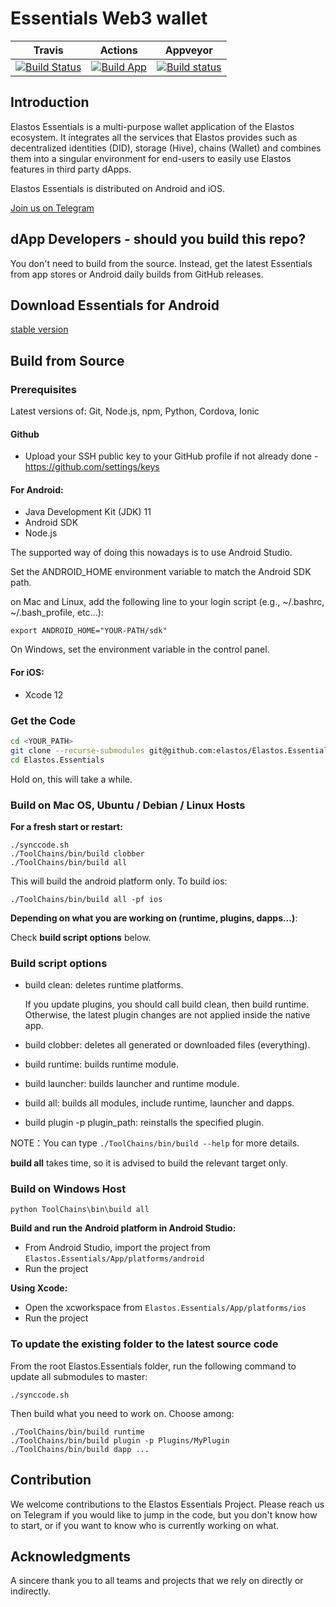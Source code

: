 # Essentials Web3 wallet

|Travis|Actions|Appveyor|
|:-:|:-:|:-:|
|[![Build Status](https://app.travis-ci.com/elastos/Elastos.Essentials.svg?branch=master)](https://app.travis-ci.com/elastos/Elastos.Essentials)|[![Build App](https://github.com/elastos/Elastos.Essentials/actions/workflows/app.yml/badge.svg)](https://github.com/elastos/Elastos.Essentials/actions/workflows/app.yml)|[![Build status](https://ci.appveyor.com/api/projects/status/ssmobivqcfvbtqa1/branch/master?svg=true)](https://ci.appveyor.com/project/Elastos/elastos-essentials/branch/master)|



## Introduction

Elastos Essentials is a multi-purpose wallet application of the Elastos ecosystem. It integrates all the services that Elastos provides such as decentralized identities (DID), storage (Hive), chains (Wallet) and combines them into a singular environment for end-users to easily use Elastos features in third party dApps.

Elastos Essentials is distributed on Android and iOS.

[Join us on Telegram](https://t.me/elastosbrowser)

## dApp Developers - should you build this repo?

You don't need to build from the source. Instead, get the latest Essentials from app stores or Android daily builds from GitHub releases.

## Download Essentials for Android
[stable version](https://github.com/elastos/Elastos.Essentials/releases/latest)

## Build from Source

### Prerequisites

Latest versions of: Git, Node.js, npm, Python, Cordova, Ionic

#### Github

- Upload your SSH public key to your GitHub profile if not already done - https://github.com/settings/keys

#### For Android:

- Java Development Kit (JDK) 11
- Android SDK
- Node.js

 The supported way of doing this nowadays is to use Android Studio.

 Set the ANDROID_HOME environment variable to match the Android SDK path.

 on Mac and Linux, add the following line to your login script (e.g., ~/.bashrc, ~/.bash_profile, etc...):

 ```
 export ANDROID_HOME="YOUR-PATH/sdk"
 ```

 On Windows, set the environment variable in the control panel.

#### For iOS:
- Xcode 12

### Get the Code

```sh
cd <YOUR_PATH>
git clone --recurse-submodules git@github.com:elastos/Elastos.Essentials.git
cd Elastos.Essentials
```

Hold on, this will take a while.

### Build on Mac OS, Ubuntu / Debian / Linux Hosts

**For a fresh start or restart:**

```shell
./synccode.sh
./ToolChains/bin/build clobber
./ToolChains/bin/build all
```

This will build the android platform only. To build ios:

```
./ToolChains/bin/build all -pf ios
```

**Depending on what you are working on (runtime, plugins, dapps...)**:

Check **build script options** below.

### Build script options

- build clean: deletes runtime platforms.

    If you update plugins, you should call build clean, then build runtime. Otherwise, the latest plugin changes are not applied inside the native app.

- build clobber: deletes all generated or downloaded files (everything).

- build runtime: builds runtime module.
- build launcher: builds launcher and runtime module.
- build all: builds all modules, include runtime, launcher and dapps.

- build plugin -p plugin_path: reinstalls the specified plugin.

NOTE：You can type `./ToolChains/bin/build --help` for more details.

**build all** takes time, so it is advised to build the relevant target only.


### Build on Windows Host

```shell
python ToolChains\bin\build all
```

**Build and run the Android platform in Android Studio:**

- From Android Studio, import the project from `Elastos.Essentials/App/platforms/android`
- Run the project

**Using Xcode:**

- Open the xcworkspace from `Elastos.Essentials/App/platforms/ios`
- Run the project

### To update the existing folder to the latest source code

From the root Elastos.Essentials folder, run the following command to update all submodules to master:

```shell
./synccode.sh
```

Then build what you need to work on. Choose among:

```shell
./ToolChains/bin/build runtime
./ToolChains/bin/build plugin -p Plugins/MyPlugin
./ToolChains/bin/build dapp ...
```

## Contribution

We welcome contributions to the Elastos Essentials Project. Please reach us on Telegram if you would like to jump in the code, but you don't know how to start, or if you want to know who is currently working on what.

## Acknowledgments

A sincere thank you to all teams and projects that we rely on directly or indirectly.
